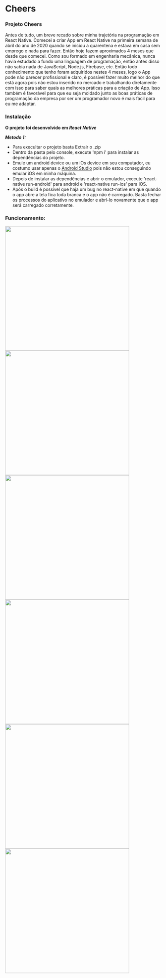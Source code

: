 # Cheers
### Projeto Cheers

Antes de tudo, um breve recado sobre minha trajetória na programação em React Native. Comecei a criar App em React Native na primeira semana de abril do ano de 2020 quando se iniciou a quarentena e estava em casa sem emprego e nada para fazer. Então hoje fazem aproximados 4 meses que desde que comecei. Como sou formado em engenharia mecânica, nunca havia estudado a fundo uma linguagem de programação, então antes disso não sabia nada de JavaScript, Node.js, Firebase, etc. Então todo conhecimento que tenho foram adquiridos nestes 4 meses, logo o App pode não parecer profissional e claro, é possível fazer muito melhor do que está agora pois não estou inserido no mercado e trabalhando diretamente com isso para saber quais as melhores práticas para a criação de App. Isso também é favorável para que eu seja moldado junto as boas práticas de programação da empresa por ser um programador novo é mais fácil para eu me adaptar. 

### Instalação
**O projeto foi desenvolvido em _React Native_**

 ***Metodo 1:***
 - Para execultar o projeto basta Extrair o .zip
 - Dentro da pasta pelo console, execute 'npm i' para instalar as dependências do projeto.
 - Emule um android device ou um iOs device em seu computador, eu costumo usar apenas o [Android Studio](https://developer.android.com/studio#downloads) pois não estou conseguindo emular iOS em minha máquina.
 - Depois de instalar as dependências e abrir o emulador, execute 'react-native run-android' para android e 'react-native run-ios' para iOS.
 - Após o build é possível que haja um bug no react-native em que quando o app abre a tela fica toda branca e o app não é carregado. Basta fechar os processos do aplicativo no emulador e abrí-lo novamente que o app será carregado corretamente.

### Funcionamento:

<img src="https://firebasestorage.googleapis.com/v0/b/lambe-e09e6.appspot.com/o/%2F%2FCheersPic%2FWhatsApp%20Image%202020-08-25%20at%2011.27.10%20(1).jpeg?alt=media&token=c7347b12-9033-4ffb-b136-5bc05a51e308" height="400"/> <img src="https://firebasestorage.googleapis.com/v0/b/lambe-e09e6.appspot.com/o/%2F%2FCheersPic%2FWhatsApp%20Image%202020-08-25%20at%2011.27.10%20(5).jpeg?alt=media&token=037d5e8c-e517-4374-94b1-3f734c0d60e4" height="400"/> <img src="https://firebasestorage.googleapis.com/v0/b/lambe-e09e6.appspot.com/o/%2F%2FCheersPic%2FWhatsApp%20Image%202020-08-25%20at%2011.27.10%20(4).jpeg?alt=media&token=1a34728a-67f6-4e07-9f0a-49ba6466c740" height="400"/> <img src="https://firebasestorage.googleapis.com/v0/b/lambe-e09e6.appspot.com/o/%2F%2FCheersPic%2FWhatsApp%20Image%202020-08-25%20at%2011.27.10.jpeg?alt=media&token=313fe79e-c001-449d-8cfb-19d94a29b462" height="400"/> <img src="https://firebasestorage.googleapis.com/v0/b/lambe-e09e6.appspot.com/o/%2F%2FCheersPic%2FWhatsApp%20Image%202020-08-25%20at%2011.27.10%20(3).jpeg?alt=media&token=f1dbdaca-24ca-4b0b-9925-d9cbb53ec0bd" height="400"/> <img src="https://firebasestorage.googleapis.com/v0/b/lambe-e09e6.appspot.com/o/%2F%2FCheersPic%2FWhatsApp%20Image%202020-08-25%20at%2011.27.10%20(2).jpeg?alt=media&token=8105e8cf-b2f8-46a6-be0b-e07bcc589167" height="400"/> 
